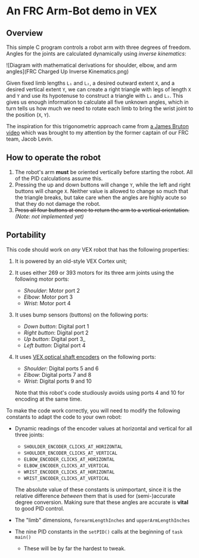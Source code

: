 # An FRC Arm-Bot demo in VEX

## Overview

This simple C program controls a robot arm with three degrees of freedom.
Angles for the joints are calculated dynamically using _inverse kinematics_:

![Diagram with mathematical derivations for shoulder, elbow, and arm angles](FRC Charged Up Inverse Kinematics.png)

Given fixed limb lengths `L₁` and `L₂`, a desired outward extent `X`, and a
desired vertical extent `Y`, we can create a right triangle with legs of
length `X` and `Y` and use its hypotenuse to construct a triangle with `L₁`
and `L₂`.  This gives us enough information to calculate all five unknown
angles, which in turn tells us how much we need to rotate each limb to bring
the wrist joint to the position (`X`, `Y`).

The inspiration for this trigonometric approach came from [a James Bruton
video](https://youtu.be/IN8tjTk8ExI) which was brought to my attention by the
former captain of our FRC team, Jacob Levin.

## How to operate the robot

1. The robot's arm **must** be oriented vertically before starting the robot.
   All of the PID calculations assume this.
2. Pressing the up and down buttons will change `Y`, while the left and right
   buttons will change `X`.  Neither value is allowed to change so much that
   the triangle breaks, but take care when the angles are highly acute so that
   they do not damage the robot.
3. ~~Press all four buttons at once to return the arm to a vertical
   orientation.~~ _(Note: not implemented yet)_

## Portability

This code should work on _any_ VEX robot that has the following properties:

1. It is powered by an old-style VEX Cortex unit;
2. It uses either 269 or 393 motors for its three arm joints using the
   following motor ports:
    - _Shoulder_: Motor port 2
    - _Elbow_: Motor port 3
    - _Wrist_: Motor port 4
3. It uses bump sensors (buttons) on the following ports:
    - _Down button_: Digital port 1
    - _Right button_: Digital port 2
    - _Up button_: Digital port 3_
    - _Left button_: Digital port 4
4. It uses [VEX optical shaft encoders](https://kb.vex.com/hc/en-us/articles/360039512851-Using-the-V5-3-Wire-Optical-Shaft-Encoder) on the following ports:
    - _Shoulder:_ Digital ports 5 and 6
    - _Elbow_: Digital ports 7 and 8
    - _Wrist_: Digital ports 9 and 10

    Note that this robot's code studiously avoids using ports 4 and 10 for encoding at
    the same time.

To make the code work correctly, you will need to modify the following
constants to adapt the code to your own robot:

- Dynamic readings of the encoder values at horizontal and vertical for all three
  joints:
    * `SHOULDER_ENCODER_CLICKS_AT_HORIZONTAL`
    * `SHOULDER_ENCODER_CLICKS_AT_VERTICAL`
    * `ELBOW_ENCODER_CLICKS_AT_HORIZONTAL`
    * `ELBOW_ENCODER_CLICKS_AT_VERTICAL`
    * `WRIST_ENCODER_CLICKS_AT_HORIZONTAL`
    * `WRIST_ENCODER_CLICKS_AT_VERTICAL`

    The absolute value of these constants is unimportant, since it is the
    relative difference _between_ them that is used for (semi-)accurate degree
    conversion.  Making sure that these angles are accurate is **vital** to
    good PID control.
- The "limb" dimensions, `forearmLengthInches` and `upperArmLengthInches`
- The nine PID constants in the `setPID()` calls at the beginning of `task
  main()`
    * These will be by far the hardest to tweak.
